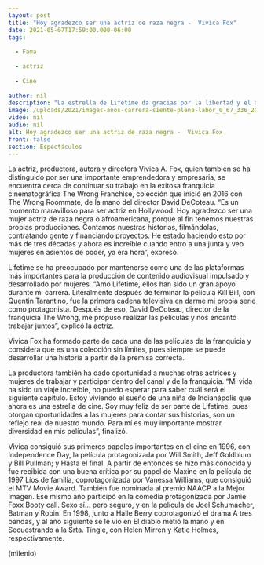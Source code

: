 ```yaml
---
layout: post
title: "Hoy agradezco ser una actriz de raza negra -  Vivica Fox"
date: 2021-05-07T17:59:00.000-06:00
tags:
  
  - Fama
  
  - actriz
  
  - Cine
  
author: nil
description: "La estrella de Lifetime da gracias por la libertad y el apoyo para el desarrollo de la mujer en pantalla."
image: /uploads/2021/images-anos-carrera-siente-plena-labor_0_67_336_208.jpg
video: nil
audio: nil
alt: Hoy agradezco ser una actriz de raza negra -  Vivica Fox
front: false
section: Espectáculos
---
```


La actriz, productora, autora y directora Vivica A. Fox, quien también se ha distinguido por ser una importante emprendedora y empresaria, se encuentra cerca de continuar su trabajo en la exitosa franquicia cinematográfica The Wrong Franchise, colección que inició en 2016 con The Wrong Roommate, de la mano del director David DeCoteau. “Es un momento maravilloso para ser actriz en Hollywood. Hoy agradezco ser una mujer actriz de raza negra o afroamericana, porque al fin tenemos nuestras propias producciones. Contamos nuestras historias, filmándolas, contratando gente y financiando proyectos. He estado haciendo esto por más de tres décadas y ahora es increíble cuando entro a una junta y veo mujeres en asientos de poder, ya era hora”, expresó. 

Lifetime se ha preocupado por mantenerse como una de las plataformas más importantes para la producción de contenido audiovisual impulsado y desarrollado por mujeres. “Amo Lifetime, ellos han sido un gran apoyo durante mi carrera. Literalmente después de terminar la película Kill Bill, con Quentin Tarantino, fue la primera cadena televisiva en darme mi propia serie como protagonista. Después de eso, David DeCoteau, director de la franquicia The Wrong, me propuso realizar las películas y nos encantó trabajar juntos”, explicó la actriz. 

Vivica Fox ha formado parte de cada una de las películas de la franquicia y considera que es una colección sin límites, pues siempre se puede desarrollar una historia a partir de la premisa correcta. 

La productora también ha dado oportunidad a muchas otras actrices y mujeres de trabajar y participar dentro del canal y de la franquicia. “Mi vida ha sido un viaje increíble, no puedo esperar para saber cuál será el siguiente capítulo. Estoy viviendo el sueño de una niña de Indianápolis que ahora es una estrella de cine. Soy muy feliz de ser parte de Lifetime, pues otorgan oportunidades a las mujeres para contar sus historias, son un reflejo real de nuestro mundo. Para mí es muy importante mostrar diversidad en mis películas”, finalizó. 

Vivica consiguió sus primeros papeles importantes en el cine en 1996, con Independence Day, la película protagonizada por Will Smith, Jeff Goldblum y Bill Pullman; y Hasta el final. A partir de entonces se hizo más conocida y fue recibida con una buena crítica por su papel de Maxine en la película de 1997 Líos de familia, coprotagonizada por Vanessa Williams, que consiguió el MTV Movie Award.  También fue nominada al premio NAACP a la Mejor Imagen. Ese mismo año participó en la comedia protagonizada por Jamie Foxx Booty call. Sexo sí... pero seguro, y en la película de Joel Schumacher, Batman y Robin. En 1998, junto a Halle Berry coprotagonizó el drama A tres bandas, y al año siguiente se le vio en El diablo metió la mano y en Secuestrando a la Srta. Tingle, con Helen Mirren y Katie Holmes, respectivamente. 

(milenio)